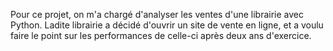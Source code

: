 Pour ce projet, on m'a chargé d'analyser les ventes d'une librairie avec Python. Ladite librairie a décidé d'ouvrir un site de vente en ligne, et a voulu faire le point sur les performances de celle-ci après deux ans d'exercice.
